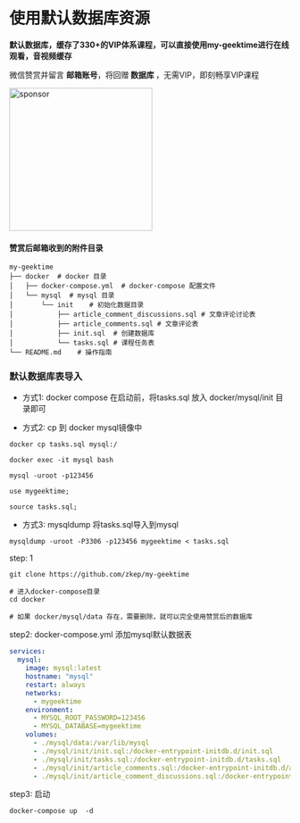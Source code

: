 # 使用默认数据库资源

**默认数据库，缓存了330+的VIP体系课程，可以直接使用my-geektime进行在线观看，音视频缓存**

微信赞赏并留言 <b>邮箱账号</b>，将回赠<b> 数据库 </b>，无需VIP，即刻畅享VIP课程

<picture>
  <img
    alt="sponsor"
    src="../../images/sponsor.jpg"
    width="256px"
  />
</picture>

#### 赞赏后邮箱收到的附件目录
```shell
my-geektime
├── docker  # docker 目录
│   ├── docker-compose.yml  # docker-compose 配置文件
│   └── mysql  # mysql 目录
│       └── init    # 初始化数据目录
│           ├── article_comment_discussions.sql # 文章评论讨论表
│           ├── article_comments.sql # 文章评论表
│           ├── init.sql  # 创建数据库
│           └── tasks.sql # 课程任务表
└── README.md    # 操作指南
```


###  默认数据库表导入

* 方式1:  docker compose 在启动前，将tasks.sql 放入 docker/mysql/init 目录即可

* 方式2:  cp 到 docker mysql镜像中
```shell
docker cp tasks.sql mysql:/

docker exec -it mysql bash

mysql -uroot -p123456

use mygeektime;

source tasks.sql;
```

* 方式3: mysqldump 将tasks.sql导入到mysql
```shell
mysqldump -uroot -P3306 -p123456 mygeektime < tasks.sql
```

step: 1
```shell
git clone https://github.com/zkep/my-geektime

# 进入docker-compose目录
cd docker

# 如果 docker/mysql/data 存在，需要删除，就可以完全使用赞赏后的数据库

```
step2: docker-compose.yml 添加mysql默认数据表
```yaml
services:
  mysql:
    image: mysql:latest
    hostname: "mysql"
    restart: always
    networks:
      - mygeektime
    environment:
      - MYSQL_ROOT_PASSWORD=123456
      - MYSQL_DATABASE=mygeektime
    volumes:
      - ./mysql/data:/var/lib/mysql
      - ./mysql/init/init.sql:/docker-entrypoint-initdb.d/init.sql
      - ./mysql/init/tasks.sql:/docker-entrypoint-initdb.d/tasks.sql
      - ./mysql/init/article_comments.sql:/docker-entrypoint-initdb.d/article_comments.sql
      - ./mysql/init/article_comment_discussions.sql:/docker-entrypoint-initdb.d/
```
step3: 启动
```shell
docker-compose up  -d
```



